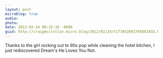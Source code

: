 ```yaml
---
layout: post
microblog: true
audio: 
photo: 
date: 2012-02-24 08:32:10 -0600
guid: http://craigmcclellan.micro.blog/2012/02/24/t173052601745682433.html
---
```

Thanks to the girl rocking out to 90s pop while cleaning the hotel kitchen, I just rediscovered Dream's He Loves You Not.
